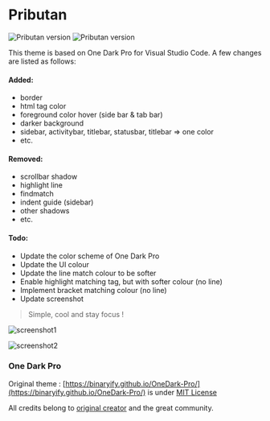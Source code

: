 # Pributan

![Pributan version](https://badgen.net/vs-marketplace/v/sensnerd.pributan)
![Pributan version](https://badgen.net/vs-marketplace/i/sensnerd.pributan)

This theme is based on One Dark Pro for Visual Studio Code. A few changes are listed as follows:

#### Added:

-   border
-   html tag color
-   foreground color hover (side bar & tab bar)
-   darker background
-   sidebar, activitybar, titlebar, statusbar, titlebar => one color
-   etc.

#### Removed:

-   scrollbar shadow
-   highlight line
-   findmatch
-   indent guide (sidebar)
-   other shadows
-   etc.

#### Todo:
-   Update the color scheme of One Dark Pro
-   Update the UI colour
-   Update the line match colour to be softer
-   Enable highlight matching tag, but with softer colour (no line)
-   Implement bracket matching colour (no line)
-   Update screenshot

> Simple, cool and stay focus !

![screenshot1](https://raw.githubusercontent.com/peakyran/Pributan/master/image/screenshot-min.png)

![screenshot2](https://raw.githubusercontent.com/peakyran/Pributan/master/image/screenshot.png)

### One Dark Pro

Original theme : [https://binaryify.github.io/OneDark-Pro/](https://binaryify.github.io/OneDark-Pro/) is under [MIT License](https://github.com/Binaryify/OneDark-Pro/blob/master/LICENSE.txt)

All credits belong to [original creator](https://github.com/Binaryify) and the great community.

